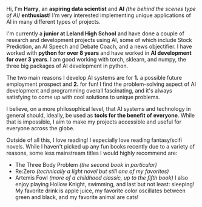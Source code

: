 Hi, I'm **Harry**, an **aspiring data scientist** and **AI** *(the behind the scenes type of AI)* **enthusiast**! I'm very interested implementing unique applications of AI in many different types of projects.

I'm currently a **junior at Leland High School** and have done a couple of research and development projects using AI, some of which include Stock Prediction, an AI Speech and Debate Coach, and a news objectifier. I have worked with **python for over 8 years** and have worked in **AI development for over 3 years**. I am good working with torch, sklearn, and numpy, the three big packages of AI development in python.

The two main reasons I develop AI systems are for **1.** a possible future employment prospect and **2.** for fun! I find the problem-solving aspect of AI development and programming overall fascinating, and it's always satisfying to come up with cool solutions to unique problems. 

I believe, on a more philosophical level, that AI systems and technology in general should, ideally, be used as **tools for the benefit of everyone**. While that is impossible, I aim to make my projects accessible and useful for everyone across the globe.

Outside of all this, I love reading! I especially love reading fantasy/scifi novels. While I haven't picked up any fun books recently due to a variety of reasons, some less mainstream titles I would highly recommend are: 
- The Three Body Problem *(the second book in particular)*
- Re:Zero *(technically a light novel but still one of my favorites)*
- Artemis Fowl *(more of a childhood classic, up to the fifth book)*
I also enjoy playing Hollow Knight, swimming, and last but not least: sleeping! My favorite drink is apple juice, my favorite color oscillates between green and black, and my favorite animal are cats!